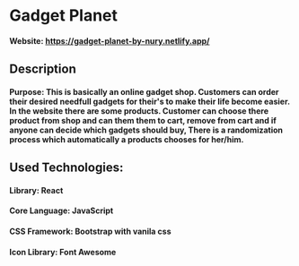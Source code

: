 # Gadget Planet
#### Website: https://gadget-planet-by-nury.netlify.app/

## Description

#### Purpose: This is basically an online gadget shop. Customers can order their desired needfull gadgets for their's to make their life become easier. In the website there are some products. Customer can choose there product from shop and can them them to cart, remove from cart and if anyone can decide which gadgets should buy, There is a randomization process which automatically a products chooses for her/him.

## Used Technologies:
#### Library: React
#### Core Language: JavaScript
#### CSS Framework: Bootstrap with vanila css
#### Icon Library: Font Awesome